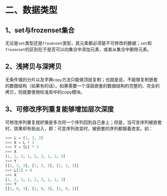 
二、数据类型
==========

## 1、set与frozenset集合
无论是`set`类型还是`frozenset`类型，其元素都必须是不可修改的数据；`set`和`frozenset`的区别在于是否可以向集合中添加元素，或者从集合中删除元素。


## 2、浅拷贝与深拷贝
无条件值的分片以及字典`copy`方法只能做顶层复制；也就是说，不能够复制嵌套的数据结构（如果有的话）。如果需要一个深层嵌套的数据结构的完整的、完全的拷贝，则就要使用标准库中的copy模块。


## 3、可修改序列重复能够增加层次深度
可修改序列重复就好像是多次将一个序列回到自己身上；但是，当可变序列被嵌套时，效果却有些出入，即：可变序列改变时，被嵌套的序列都跟着改变。如：
```python
>>> L = [1, 2, 3]
>>> X = L * 3
>>> Y = [L] * 3
>>> X
[1, 2, 3, 1, 2, 3, 1, 2, 3]
>>> Y
[[1, 2, 3], [1, 2, 3], [1, 2, 3]]
>>> L[1] = 0
>>> X
[1, 2, 3, 1, 2, 3, 1, 2, 3]
>>> Y
[[1, 0, 3], [1, 0, 3], [1, 0, 3]]
```
